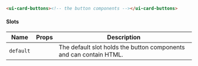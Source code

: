 ```html
<ui-card-buttons><!-- the button components --></ui-card-buttons>
```

#### Slots

| Name      | Props | Description                                                        |
| --------- | ----- | ------------------------------------------------------------------ |
| `default` |       | The default slot holds the button components and can contain HTML. |
